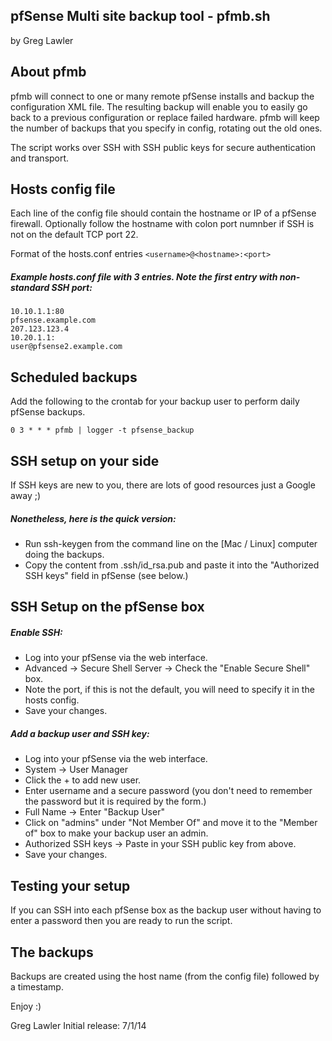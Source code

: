 ## pfSense Multi site backup tool - pfmb.sh
by Greg Lawler

## About pfmb
pfmb will connect to one or many remote pfSense installs and backup the configuration XML file.
The resulting backup will enable you to easily go back to a previous configuration or replace failed hardware.
pfmb will keep the number of backups that you specify in config, rotating out the old ones.

The script works over SSH with SSH public keys for secure authentication and transport.

## Hosts config file ##
Each line of the config file should contain the hostname or IP of a pfSense firewall. 
Optionally follow the hostname with colon port numnber if SSH is not on the default TCP port 22.

Format of the hosts.conf entries `<username>@<hostname>:<port>`

##### Example hosts.conf file with 3 entries. Note the first entry with non-standard SSH port:
```
10.10.1.1:80
pfsense.example.com
207.123.123.4
10.20.1.1:
user@pfsense2.example.com
```

## Scheduled backups ##
Add the following to the crontab for your backup user to perform daily pfSense backups.

```0 3 * * * pfmb | logger -t pfsense_backup```

## SSH setup on your side ##
If SSH keys are new to you, there are lots of good resources just a Google away ;)

##### Nonetheless, here is the quick version:
- Run ssh-keygen from the command line on the [Mac / Linux] computer doing the backups.
- Copy the content from .ssh/id_rsa.pub and paste it into the "Authorized SSH keys" field in pfSense (see below.)

## SSH Setup on the pfSense box ##

##### Enable SSH:
- Log into your pfSense via the web interface.
- Advanced -> Secure Shell Server -> Check the "Enable Secure Shell" box.
- Note the port, if this is not the default, you will need to specify it in the hosts config.
- Save your changes.

##### Add a backup user and SSH key:

- Log into your pfSense via the web interface.
- System -> User Manager
- Click the + to add new user.
- Enter username and a secure password (you don't need to remember the password but it is required by the form.)
- Full Name -> Enter "Backup User"
- Click on "admins" under "Not Member Of" and move it to the "Member of" box to make your backup user an admin.
- Authorized SSH keys -> Paste in your SSH public key from above.
- Save your changes.

## Testing your setup ##
If you can SSH into each pfSense box as the backup user without having to enter a password then you are ready to run the script.

## The backups ##
Backups are created using the host name (from the config file) followed by a timestamp.

Enjoy :)

Greg Lawler
Initial release: 7/1/14

